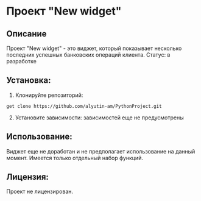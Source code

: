 # Проект "New widget"

## Описание
Проект "New widget" - это виджет, который показывает несколько последних успешных банковских операций клиента. 
Статус: в разработке

## Установка:

1. Клонируйте репозиторий:
```
get clone https://github.com/alyutin-am/PythonProject.git
```

2. Установите зависимости:
зависимостей еще не предусмотрены

## Использование:
Виджет еще не доработан и не предполагает использование на данный момент. Имеется только отдельный набор функций.


## Лицензия:

Проект не лицензирован.